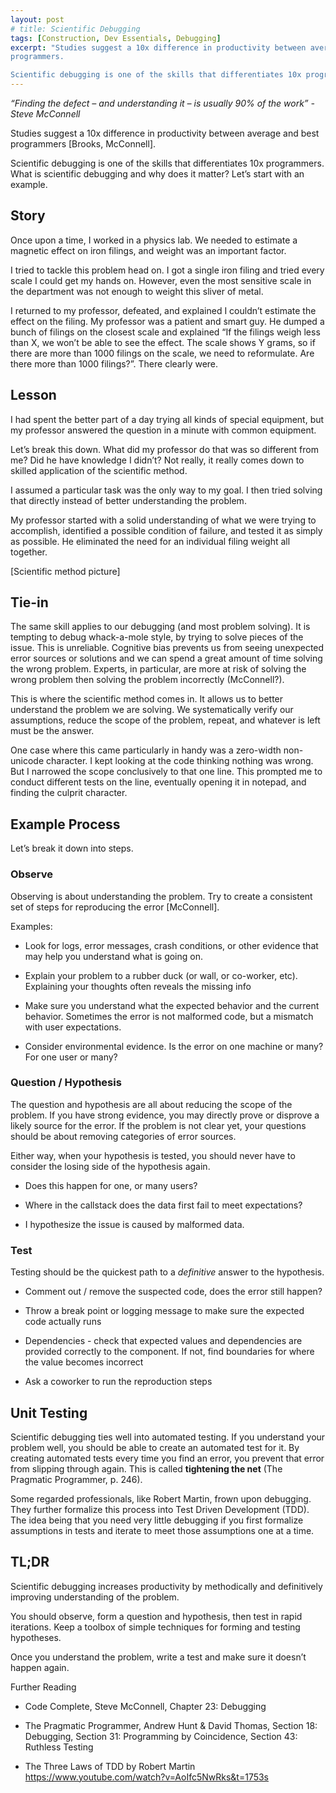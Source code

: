 ```yaml
---
layout: post
# title: Scientific Debugging
tags: [Construction, Dev Essentials, Debugging]
excerpt: "Studies suggest a 10x difference in productivity between average and best
programmers.

Scientific debugging is one of the skills that differentiates 10x programmers."
---
```


*“Finding the defect – and understanding it – is usually 90% of the work” -
Steve McConnell*

Studies suggest a 10x difference in productivity between average and best
programmers [Brooks, McConnell].

Scientific debugging is one of the skills that differentiates 10x programmers. 
What is scientific debugging and why does it matter? Let’s start with an
example.

## Story

Once upon a time, I worked in a physics lab. We needed to estimate a magnetic
effect on iron filings, and weight was an important factor.

I tried to tackle this problem head on. I got a single iron filing and tried
every scale I could get my hands on. However, even the most sensitive scale in
the department was not enough to weight this sliver of metal.

I returned to my professor, defeated, and explained I couldn’t estimate the
effect on the filing. My professor was a patient and smart guy. He dumped a
bunch of filings on the closest scale and explained “If the filings weigh less
than X, we won’t be able to see the effect. The scale shows Y grams, so if there
are more than 1000 filings on the scale, we need to reformulate. Are there more
than 1000 filings?”. There clearly were.

## Lesson

I had spent the better part of a day trying all kinds of special equipment, but
my professor answered the question in a minute with common equipment.

Let’s break this down. What did my professor do that was so different from me?
Did he have knowledge I didn’t? Not really, it really comes down to skilled
application of the scientific method.

I assumed a particular task was the only way to my goal. I then tried solving
that directly instead of better understanding the problem.

My professor started with a solid understanding of what we were trying to
accomplish, identified a possible condition of failure, and tested it as simply
as possible. He eliminated the need for an individual filing weight all
together.

[Scientific method picture]

## Tie-in

The same skill applies to our debugging (and most problem solving). It is
tempting to debug whack-a-mole style, by trying to solve pieces of the issue.
This is unreliable. Cognitive bias prevents us from seeing unexpected error
sources or solutions and we can spend a great amount of time solving the wrong
problem. Experts, in particular, are more at risk of solving the wrong problem
then solving the problem incorrectly (McConnell?).

This is where the scientific method comes in. It allows us to better understand
the problem we are solving. We systematically verify our assumptions, reduce the
scope of the problem, repeat, and whatever is left must be the answer.

One case where this came particularly in handy was a zero-width non-unicode
character. I kept looking at the code thinking nothing was wrong. But I narrowed
the scope conclusively to that one line. This prompted me to conduct different
tests on the line, eventually opening it in notepad, and finding the culprit
character.

## Example Process

Let’s break it down into steps.

### Observe

Observing is about understanding the problem. Try to create a consistent set of
steps for reproducing the error [McConnell].

Examples:

-   Look for logs, error messages, crash conditions, or other evidence that may
    help you understand what is going on.

-   Explain your problem to a rubber duck (or wall, or co-worker, etc).
    Explaining your thoughts often reveals the missing info

-   Make sure you understand what the expected behavior and the current
    behavior. Sometimes the error is not malformed code, but a mismatch with
    user expectations.

-   Consider environmental evidence. Is the error on one machine or many? For
    one user or many?

### Question / Hypothesis

The question and hypothesis are all about reducing the scope of the problem. If
you have strong evidence, you may directly prove or disprove a likely source for
the error. If the problem is not clear yet, your questions should be about
removing categories of error sources.

Either way, when your hypothesis is tested, you should never have to consider
the losing side of the hypothesis again.

-   Does this happen for one, or many users?

-   Where in the callstack does the data first fail to meet expectations?

-   I hypothesize the issue is caused by malformed data.

### Test

Testing should be the quickest path to a *definitive* answer to the hypothesis.

-   Comment out / remove the suspected code, does the error still happen?

-   Throw a break point or logging message to make sure the expected code
    actually runs

-   Dependencies - check that expected values and dependencies are provided
    correctly to the component. If not, find boundaries for where the value
    becomes incorrect

-   Ask a coworker to run the reproduction steps

## Unit Testing

Scientific debugging ties well into automated testing. If you understand your
problem well, you should be able to create an automated test for it. By creating
automated tests every time you find an error, you prevent that error from
slipping through again. This is called **tightening the net** (The Pragmatic
Programmer, p. 246).

Some regarded professionals, like Robert Martin, frown upon debugging. They
further formalize this process into Test Driven Development (TDD). The idea
being that you need very little debugging if you first formalize assumptions in
tests and iterate to meet those assumptions one at a time.

## TL;DR

Scientific debugging increases productivity by methodically and definitively
improving understanding of the problem.

You should observe, form a question and hypothesis, then test in rapid
iterations. Keep a toolbox of simple techniques for forming and testing
hypotheses.

Once you understand the problem, write a test and make sure it doesn’t happen
again.

Further Reading

-   Code Complete, Steve McConnell, Chapter 23: Debugging

-   The Pragmatic Programmer, Andrew Hunt & David Thomas, Section 18: Debugging,
    Section 31: Programming by Coincidence, Section 43: Ruthless Testing

-   The Three Laws of TDD by Robert Martin
    <https://www.youtube.com/watch?v=AoIfc5NwRks&t=1753s>
